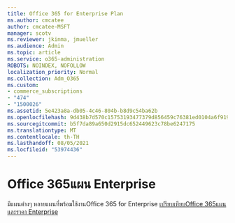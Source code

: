 ```yaml
---
title: Office 365 for Enterprise Plan
ms.author: cmcatee
author: cmcatee-MSFT
manager: scotv
ms.reviewer: jkinma, jmueller
ms.audience: Admin
ms.topic: article
ms.service: o365-administration
ROBOTS: NOINDEX, NOFOLLOW
localization_priority: Normal
ms.collection: Adm_O365
ms.custom:
- commerce_subscriptions
- "474"
- "1500026"
ms.assetid: 5e423a8a-db05-4c46-804b-b8d9c54ba62b
ms.openlocfilehash: 9d438b7d570c15753193477379d856459c76381ed0104a6f919d5b46e06dcadf
ms.sourcegitcommit: b5f7da89a650d2915dc652449623c78be6247175
ms.translationtype: MT
ms.contentlocale: th-TH
ms.lasthandoff: 08/05/2021
ms.locfileid: "53974436"
---
```

# <a name="office-365-for-enterprise-plan"></a>Office 365แผน Enterprise

มีแผนต่างๆ หลายแผนที่พร้อมใช้งานOffice 365 for Enterprise [เปรียบเทียบOffice 365แผนและราคา Enterprise](https://products.office.com/business/compare-more-office-365-for-business-plans)  